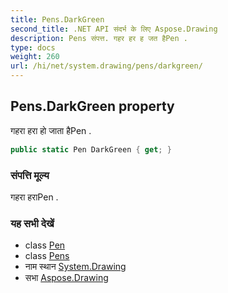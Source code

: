 ```yaml
---
title: Pens.DarkGreen
second_title: .NET API संदर्भ के लिए Aspose.Drawing
description: Pens संपत्त. गहर हर ह जत हैPen .
type: docs
weight: 260
url: /hi/net/system.drawing/pens/darkgreen/
---
```

## Pens.DarkGreen property

गहरा हरा हो जाता हैPen .

```csharp
public static Pen DarkGreen { get; }
```

### संपत्ति मूल्य

गहरा हराPen .

### यह सभी देखें

* class [Pen](../../pen/)
* class [Pens](../)
* नाम स्थान [System.Drawing](../../pens/)
* सभा [Aspose.Drawing](../../../)


